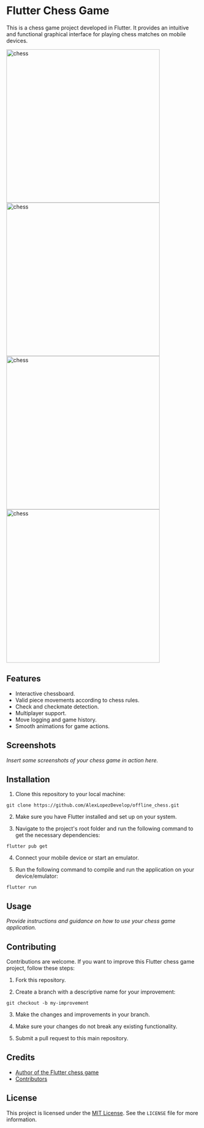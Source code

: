 # Flutter Chess Game

This is a chess game project developed in Flutter. It provides an intuitive and functional graphical interface for playing chess matches on mobile devices.

<img height="400" alt="chess" src="https://github.com/AlexLopezDevelop/offline_chess/assets/32960226/8eee45f0-67b5-4f68-bc98-0eb6cfbdc74e">

<img height="400" alt="chess" src="https://github.com/AlexLopezDevelop/offline_chess/assets/32960226/3aeb5e77-6bfc-4c26-81e1-8bf2e1fb92ee">

<img height="400" alt="chess" src="https://github.com/AlexLopezDevelop/offline_chess/assets/32960226/82241dad-30f5-43a9-a6c3-c7decd34eeef">

<img height="400" alt="chess" src="https://github.com/AlexLopezDevelop/offline_chess/assets/32960226/f931f1d9-a5e4-43c4-ab88-951281588cf3">


## Features

- Interactive chessboard.
- Valid piece movements according to chess rules.
- Check and checkmate detection.
- Multiplayer support.
- Move logging and game history.
- Smooth animations for game actions.

## Screenshots

_Insert some screenshots of your chess game in action here._

## Installation

1. Clone this repository to your local machine:

```
git clone https://github.com/AlexLopezDevelop/offline_chess.git
```

2. Make sure you have Flutter installed and set up on your system.

3. Navigate to the project's root folder and run the following command to get the necessary dependencies:

```
flutter pub get
```

4. Connect your mobile device or start an emulator.

5. Run the following command to compile and run the application on your device/emulator:

```
flutter run
```


## Usage

_Provide instructions and guidance on how to use your chess game application._

## Contributing

Contributions are welcome. If you want to improve this Flutter chess game project, follow these steps:

1. Fork this repository.

2. Create a branch with a descriptive name for your improvement:

```
git checkout -b my-improvement
```

3. Make the changes and improvements in your branch.

4. Make sure your changes do not break any existing functionality.

5. Submit a pull request to this main repository.

## Credits

- [Author of the Flutter chess game](https://github.com/AlexLopezDevelop)
- [Contributors](https://github.com/AlexLopezDevelop/offline_chess/contributors)

## License

This project is licensed under the [MIT License](https://opensource.org/licenses/MIT). See the `LICENSE` file for more information.
